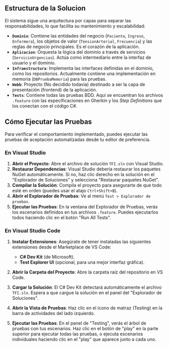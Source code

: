 ## Estructura de la Solucion

El sistema sigue una arquitectura por capas para separar las responsabilidades, lo que facilita su mantenimiento y escalabilidad:

* **`Dominio`**: Contiene las entidades del negocio (`Paciente`, `Ingreso`, `Enfermera`), los objetos de valor (`TensionArterial`, `Frecuencia`) y las reglas de negocio principales. Es el corazón de la aplicación.
* **`Aplicacion`**: Orquesta la lógica del dominio a través de servicios (`ServicioUrgencias`). Actúa como intermediario entre la interfaz de usuario y el dominio.
* **`Infraestructura`**: Implementa las interfaces definidas en el dominio, como los repositorios. Actualmente contiene una implementación en memoria (`DBPruebaMemoria`) para las pruebas.
* **`Webb`**: Proyecto (No decidido todavia) destinado a ser la capa de presentación (frontend) de la aplicación.
* **`Tests`**: Contiene todas las pruebas BDD. Aquí se encuentran los archivos `.feature` con las especificaciones en Gherkin y los *Step Definitions* que los conectan con el código C#.

## Cómo Ejecutar las Pruebas

Para verificar el comportamiento implementado, puedes ejecutar las pruebas de aceptación automatizadas desde tu editor de preferencia.

### En Visual Studio

1.  **Abrir el Proyecto**: Abre el archivo de solución `TFI.sln` con Visual Studio.
2.  **Restaurar Dependencias**: Visual Studio debería restaurar los paquetes NuGet automáticamente. Si no, haz clic derecho en la solución en el "Explorador de Soluciones" y selecciona "Restaurar paquetes NuGet".
3.  **Compilar la Solución**: Compila el proyecto para asegurarte de que todo esté en orden (puedes usar el atajo `Ctrl+Shift+B`).
4.  **Abrir el Explorador de Pruebas**: Ve al menú `Test > Explorador de pruebas`.
5.  **Ejecutar las Pruebas**: En la ventana del Explorador de Pruebas, verás los escenarios definidos en tus archivos `.feature`. Puedes ejecutarlos todos haciendo clic en el botón "Run All Tests".

### En Visual Studio Code

1.  **Instalar Extensiones**: Asegúrate de tener instaladas las siguientes extensiones desde el Marketplace de VS Code:
    * **C# Dev Kit** (de Microsoft).
    * **Test Explorer UI** (opcional, para una mejor interfaz gráfica).

2.  **Abrir la Carpeta del Proyecto**: Abre la carpeta raíz del repositorio en VS Code.

3.  **Cargar la Solución**: El C# Dev Kit detectará automáticamente el archivo `TFI.sln`. Espera a que cargue la solución en el panel del "Explorador de Soluciones".

4.  **Abrir la Vista de Pruebas**: Haz clic en el ícono de matraz (Testing) en la barra de actividades del lado izquierdo.

5.  **Ejecutar las Pruebas**: En el panel de "Testing", verás el árbol de pruebas con tus escenarios. Haz clic en el botón de "play" en la parte superior para ejecutar todas las pruebas, o ejecuta escenarios individuales haciendo clic en el "play" que aparece junto a cada uno.
